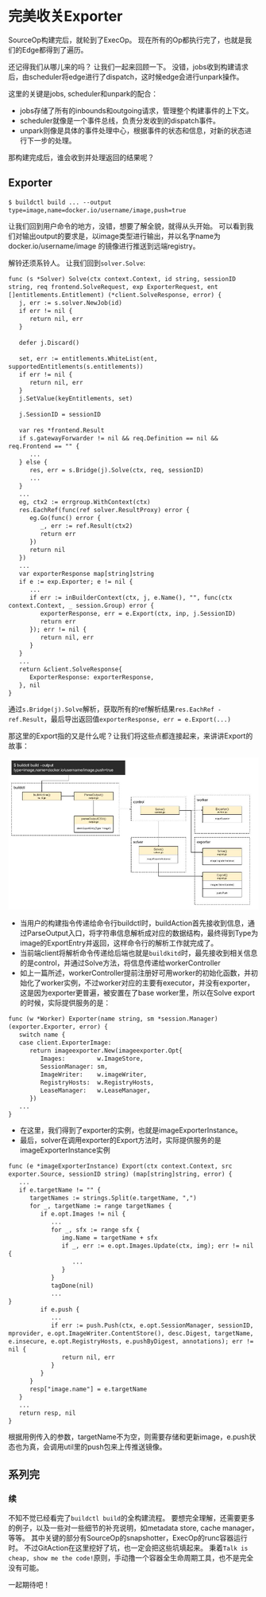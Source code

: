 # 完美收关Exporter

SourceOp构建完后，就轮到了ExecOp。
现在所有的Op都执行完了，也就是我们的Edge都得到了遍历。

还记得我们从哪儿来的吗？
让我们一起来回顾一下。
没错，jobs收到构建请求后，由scheduler将edge进行了dispatch，这时候edge会进行unpark操作。

这里的关键是jobs, scheduler和unpark的配合：
- jobs存储了所有的inbounds和outgoing请求，管理整个构建事件的上下文。
- scheduler就像是一个事件总线，负责分发收到的dispatch事件。
- unpark则像是具体的事件处理中心，根据事件的状态和信息，对新的状态进行下一步的处理。

那构建完成后，谁会收到并处理返回的结果呢？

## Exporter
```shell
$ buildctl build ... --output type=image,name=docker.io/username/image,push=true
```
让我们回到用户命令的地方，没错，想要了解全貌，就得从头开始。
可以看到我们对输出output的要求是，以image类型进行输出，并以名字name为docker.io/username/image 的镜像进行推送到远端registry。

解铃还须系铃人。
让我们回到`solver.Solve`:
```golang
func (s *Solver) Solve(ctx context.Context, id string, sessionID string, req frontend.SolveRequest, exp ExporterRequest, ent []entitlements.Entitlement) (*client.SolveResponse, error) {
   j, err := s.solver.NewJob(id)
   if err != nil {
      return nil, err
   }

   defer j.Discard()

   set, err := entitlements.WhiteList(ent, supportedEntitlements(s.entitlements))
   if err != nil {
      return nil, err
   }
   j.SetValue(keyEntitlements, set)

   j.SessionID = sessionID

   var res *frontend.Result
   if s.gatewayForwarder != nil && req.Definition == nil && req.Frontend == "" {
      ...
   } else {
      res, err = s.Bridge(j).Solve(ctx, req, sessionID)
      ...
   }
   ...
   eg, ctx2 := errgroup.WithContext(ctx)
   res.EachRef(func(ref solver.ResultProxy) error {
      eg.Go(func() error {
         _, err := ref.Result(ctx2)
         return err
      })
      return nil
   })
   ...
   var exporterResponse map[string]string
   if e := exp.Exporter; e != nil {
      ...
      if err := inBuilderContext(ctx, j, e.Name(), "", func(ctx context.Context, _ session.Group) error {
         exporterResponse, err = e.Export(ctx, inp, j.SessionID)
         return err
      }); err != nil {
         return nil, err
      }
   }
   ...
   return &client.SolveResponse{
      ExporterResponse: exporterResponse,
   }, nil
}
```
通过`s.Bridge(j).Solve`解析，获取所有的ref解析结果`res.EachRef - ref.Result`，最后导出返回值`exporterResponse, err = e.Export(...)`

那这里的Export指的又是什么呢？让我们将这些点都连接起来，来讲讲Export的故事：

![exporter lifecycle.jpg](./img/exporterLifecycle.jpg)

* 当用户的构建指令传递给命令行buildctl时，buildAction首先接收到信息，通过ParseOutput入口，将字符串信息解析成对应的数据结构，最终得到Type为image的ExportEntry并返回，这样命令行的解析工作就完成了。
* 当前端client将解析命令传递给后端也就是`buildkitd`时，最先接收到相关信息的是control，并通过Solve方法，将信息传递给workerController
* 如上一篇所述，workerController提前注册好可用worker的初始化函数，并初始化了worker实例，不过worker对应的主要有executor，并没有exporter，这是因为exporter更普遍，被安置在了base worker里，所以在Solve export的时候，实际提供服务的是：
```golang
func (w *Worker) Exporter(name string, sm *session.Manager) (exporter.Exporter, error) {
   switch name {
   case client.ExporterImage:
      return imageexporter.New(imageexporter.Opt{
         Images:         w.ImageStore,
         SessionManager: sm,
         ImageWriter:    w.imageWriter,
         RegistryHosts:  w.RegistryHosts,
         LeaseManager:   w.LeaseManager,
      })
   ...
}
```
* 在这里，我们得到了exporter的实例，也就是imageExporterInstance。
* 最后，solver在调用exporter的Export方法时，实际提供服务的是imageExporterInstance实例
```golang
func (e *imageExporterInstance) Export(ctx context.Context, src exporter.Source, sessionID string) (map[string]string, error) {
   ...
   if e.targetName != "" {
      targetNames := strings.Split(e.targetName, ",")
      for _, targetName := range targetNames {
         if e.opt.Images != nil {
            ...
            for _, sfx := range sfx {
               img.Name = targetName + sfx
               if _, err := e.opt.Images.Update(ctx, img); err != nil {
                  ...
               }
            }
            tagDone(nil)
            ...
}
         if e.push {
            ...
            if err := push.Push(ctx, e.opt.SessionManager, sessionID, mprovider, e.opt.ImageWriter.ContentStore(), desc.Digest, targetName, e.insecure, e.opt.RegistryHosts, e.pushByDigest, annotations); err != nil {
               return nil, err
            }
         }
      }
      resp["image.name"] = e.targetName
   }
   ...
   return resp, nil
}
```
根据用例传入的参数，targetName不为空，则需要存储和更新image，e.push状态也为真，会调用util里的push包来上传推送镜像。

系列完
----

### 续
不知不觉已经看完了`buildctl build`的全构建流程。
要想完全理解，还需要更多的例子，以及一些对一些细节的补充说明，如metadata store, cache manager，等等。
其中关键的部分有SourceOp的snapshotter，ExecOp的runc容器运行时。
不过GitAction在这里挖好了坑，也一定会把这些坑填起来。
秉着`Talk is cheap, show me the code!`原则，手动撸一个容器全生命周期工具，也不是完全没有可能。

一起期待吧！
